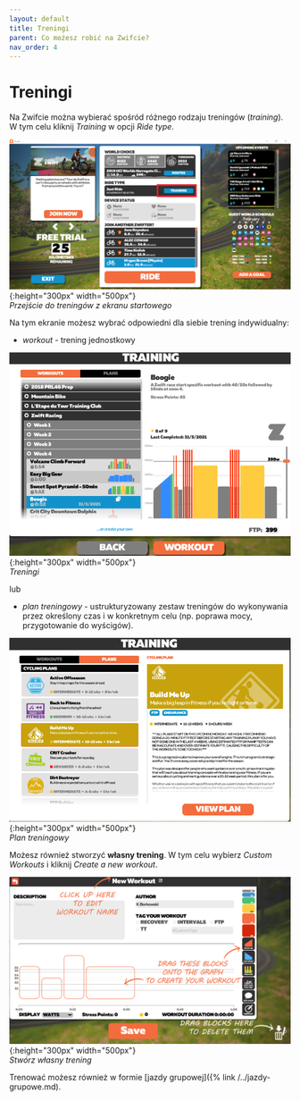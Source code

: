 ```yaml
---
layout: default
title: Treningi
parent: Co możesz robić na Zwifcie?
nav_order: 4
---
```


# Treningi 

Na Zwifcie można wybierać spośród różnego rodzaju treningów (_training_). W tym celu kliknij _Training_ w opcji _Ride type_.

![Workout](../../assets/images/Workout.png){:height="300px" width="500px"}  
*Przejście do treningów z ekranu startowego*  

Na tym ekranie możesz wybrać odpowiedni dla siebie trening indywidualny:

* _workout_ - trening jednostkowy

![Treningi](../../assets/images/Trening.png){:height="300px" width="500px"}  
*Treningi* 

lub

* _plan treningowy_ - ustrukturyzowany zestaw treningów do wykonywania przez określony czas i w konkretnym celu (np. poprawa mocy, przygotowanie do wyścigów).

![Plan](../../assets/images/Plan.png){:height="300px" width="500px"}  
*Plan treningowy* 

Możesz również stworzyć **własny trening**. W tym celu wybierz _Custom Workouts_ i kliknij _Create a new workout_.

![Custom workout](../../assets/images/Custom.png){:height="300px" width="500px"}  
*Stwórz własny trening*  


Trenować możesz również w formie [jazdy grupowej]({% link /../jazdy-grupowe.md). 

